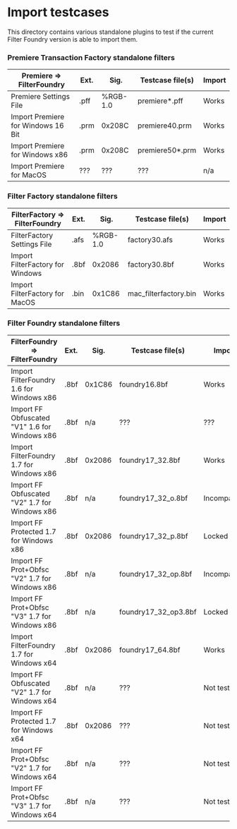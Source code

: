 # Import testcases

This directory contains various standalone plugins to test if the current Filter Foundry version is able to import them.

### Premiere Transaction Factory standalone filters

| Premiere => FilterFoundry                 | Ext.   | Sig.     | Testcase file(s)         | Import          |
| ------------------------------------------| -------| ---------| -------------------------| ----------------|
| Premiere Settings File                    | .pff   | %RGB-1.0 | premiere*.pff            | Works           |
| Import Premiere for Windows 16 Bit        | .prm   | 0x208C   | premiere40.prm           | Works           |
| Import Premiere for Windows x86           | .prm   | 0x208C   | premiere50*.prm          | Works           |
| Import Premiere for MacOS                 | ???    | ???      | ???                      | n/a             |

### Filter Factory standalone filters

| FilterFactory => FilterFoundry            | Ext.   | Sig.     | Testcase file(s)         | Import          |
| ------------------------------------------| -------| ---------| -------------------------| ----------------|
| FilterFactory Settings File               | .afs   | %RGB-1.0 | factory30.afs            | Works           |
| Import FilterFactory for Windows          | .8bf   | 0x2086   | factory30.8bf            | Works           |
| Import FilterFactory for MacOS            | .bin   | 0x1C86   | mac_filterfactory.bin    | Works           |

### Filter Foundry standalone filters

| FilterFoundry => FilterFoundry                 | Ext.   | Sig.     | Testcase file(s)         | Import          |
| -----------------------------------------------| -------| ---------| -------------------------| -----------------
| Import FilterFoundry      1.6 for Windows x86  | .8bf   | 0x1C86   | foundry16.8bf            | Works           |
| Import FF Obfuscated "V1" 1.6 for Windows x86  | .8bf   | n/a      | ???                      | ???             |
| Import FilterFoundry      1.7 for Windows x86  | .8bf   | 0x2086   | foundry17_32.8bf         | Works           |
| Import FF Obfuscated "V2" 1.7 for Windows x86  | .8bf   | n/a      | foundry17_32_o.8bf       | Incompatible    |
| Import FF Protected       1.7 for Windows x86  | .8bf   | 0x2086   | foundry17_32_p.8bf       | Locked OK       |
| Import FF Prot+Obfsc "V2" 1.7 for Windows x86  | .8bf   | n/a      | foundry17_32_op.8bf      | Incompatible    |
| Import FF Prot+Obfsc "V3" 1.7 for Windows x86  | .8bf   | n/a      | foundry17_32_op3.8bf     | Locked OK       |
| Import FilterFoundry      1.7 for Windows x64  | .8bf   | 0x2086   | foundry17_64.8bf         | Works           |
| Import FF Obfuscated "V2" 1.7 for Windows x64  | .8bf   | n/a      | ???                      | Not tested      |
| Import FF Protected       1.7 for Windows x64  | .8bf   | 0x2086   | ???                      | Not tested      |
| Import FF Prot+Obfsc "V2" 1.7 for Windows x64  | .8bf   | n/a      | ???                      | Not tested      |
| Import FF Prot+Obfsc "V3" 1.7 for Windows x64  | .8bf   | n/a      | ???                      | Not tested      |
